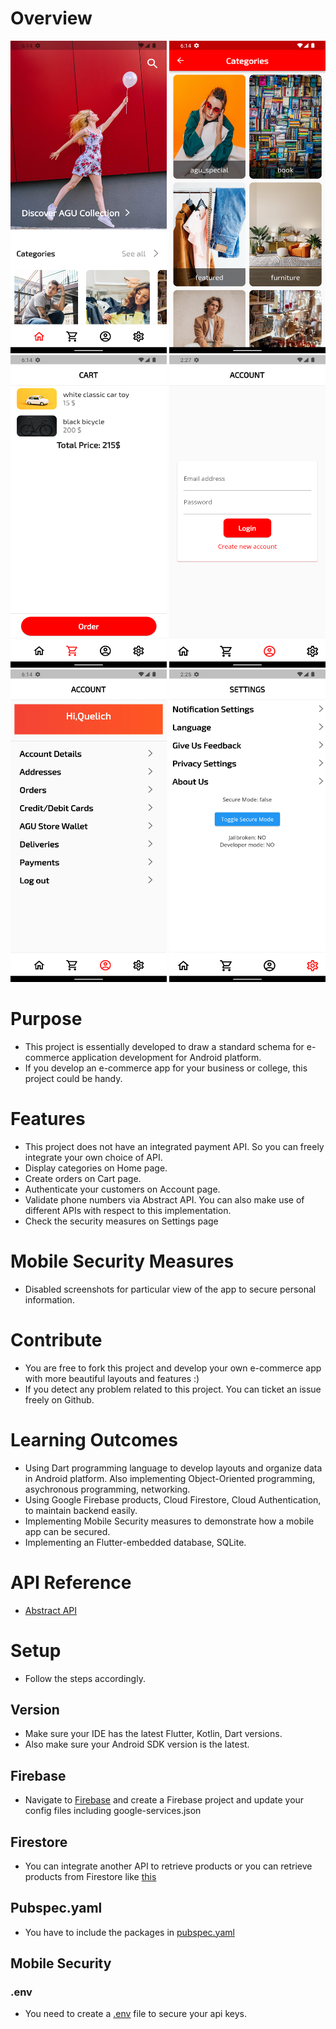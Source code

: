 # Overview

<p align="center">
  <img src="https://raw.githubusercontent.com/Quelich/overview-agu-store/main/img/Screenshot_1644333250.png?token=GHSAT0AAAAAABQ7CPEMXQV5TFZMU5I74FV6YQL7M7Q" alt="drawing"  height="500" width="250"/>
<img src="https://github.com/Quelich/overview-agu-store/blob/main/img/Screenshot_1644333264.png?raw=true" alt="drawing"  height="500" width="250"/>
<img src="https://github.com/Quelich/overview-agu-store/blob/main/img/Screenshot_1644333277.png?raw=true" alt="drawing"  height="500" width="250"/>
      <img src="https://raw.githubusercontent.com/Quelich/overview-agu-store/main/img/Screenshot_1644751634.png?token=GHSAT0AAAAAABQ7CPEMOAC77FKAVH6X6DRMYQSEXBA" alt="drawing"  height="500" width="250"/>
<img src="https://github.com/Quelich/overview-agu-store/blob/main/img/Screenshot_1644333282.png?raw=true" alt="drawing"  height="500" width="250"/>
  <img src="https://raw.githubusercontent.com/Quelich/overview-agu-store/main/img/Screenshot_1644751531.png?token=GHSAT0AAAAAABQ7CPEM7UGYZT6IXUDF3EIIYQSEVXA" alt="drawing"  height="500" width="250"/>

</p>






# Purpose
- This project is essentially developed to draw a standard schema for e-commerce application development for Android platform.
- If you develop an e-commerce app for your business or college, this project could be handy.


# Features
- This project does not have an integrated payment API. So you can freely integrate your own choice of API.
- Display categories on Home page.
- Create orders on Cart page.
- Authenticate your customers on Account page.
- Validate phone numbers via Abstract API. You can also make use of different APIs with respect to this implementation.
- Check the security measures on Settings page
# Mobile Security Measures
- Disabled screenshots for particular view of the app to secure personal information.
# Contribute
- You are free to fork this project and develop your own e-commerce app with more beautiful layouts and features :)
- If you detect any problem related to this project. You can ticket an issue freely on Github.
# Learning Outcomes
- Using Dart programming language to develop layouts and organize data in Android platform. Also implementing Object-Oriented programming, asychronous programming, networking.
- Using Google Firebase products, Cloud Firestore, Cloud Authentication, to maintain backend easily.
- Implementing Mobile Security measures to demonstrate how a mobile app can be secured.
- Implementing an Flutter-embedded database, SQLite.

# API Reference
- [Abstract API](https://www.abstractapi.com/)
# Setup
- Follow the steps accordingly.
## Version
- Make sure your IDE has the latest Flutter, Kotlin, Dart versions.
- Also make sure your Android SDK version is the latest.
## Firebase
- Navigate to [Firebase](https://firebase.google.com/) and create a Firebase project and update your config files including google-services.json
## Firestore
- You can integrate another API to retrieve products or you can retrieve products from Firestore like [this](https://raw.githubusercontent.com/Quelich/overview-agu-store/main/img/firestore-0.png?token=GHSAT0AAAAAABQ7CPEMN2C46NR3BV4CK5P4YQSEEKA)
## Pubspec.yaml
- You have to include the packages in [pubspec.yaml](https://github.com/Quelich/overview-agu-store/blob/main/pubspec.yaml)
## Mobile Security
### .env
- You need to create a [.env](https://raw.githubusercontent.com/Quelich/overview-agu-store/main/img/env-file.png?token=GHSAT0AAAAAABQ7CPEMP5NFFXA53BVZBRBCYQSDZMA) file to secure your api keys.

